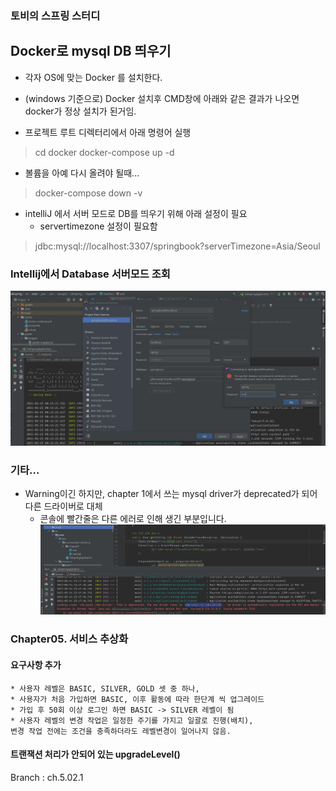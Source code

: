 ### 토비의 스프링 스터디

## Docker로 mysql DB 띄우기
* 각자 OS에 맞는 Docker 를 설치한다.

* (windows 기준으로) Docker 설치후 CMD창에 아래와 같은 결과가 나오면 docker가 정상 설치가 된거임.

* 프로젝트 루트 디렉터리에서 아래 명령어 실행 
> cd docker
> docker-compose up -d

* 볼륨을 아예 다시 올려야 될때...
> docker-compose down -v


* intelliJ 에서 서버 모드로 DB를 띄우기 위해 아래 설정이 필요
  * servertimezone 설정이 필요함
> jdbc:mysql://localhost:3307/springbook?serverTimezone=Asia/Seoul



### Intellij에서 Database 서버모드 조회

![](./image/chapter01_2.jpg)


### 기타...

* Warning이긴 하지만, chapter 1에서 쓰는 mysql driver가 deprecated가 되어 다른 드라이버로 대체
    * 콘솔에 빨간줄은 다른 에러로 인해 생긴 부분입니다.
![](./image/chapter01_1.jpg)
      

### Chapter05. 서비스 추상화

#### 요구사항 추가

```
* 사용자 레벨은 BASIC, SILVER, GOLD 셋 중 하나,
* 사용자가 처음 가입하면 BASIC, 이후 활동에 따라 한단계 씩 업그레이드
* 가입 후 50회 이상 로그인 하면 BASIC -> SILVER 레벨이 됨
* 사용자 레벨의 변경 작업은 일정한 주기를 가지고 일괄로 진행(배치), 
변경 작업 전에는 조건을 충족하더라도 레벨변경이 일어나지 않음.
```


#### 트랜잭션 처리가 안되어 있는 upgradeLevel()
Branch : ch.5.02.1

